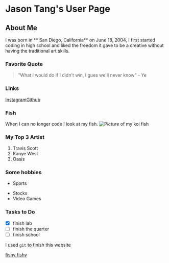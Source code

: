 # Jason Tang's User Page

## About Me
I was born in ** San Diego, California** on June 18, 2004, I first started coding in high school and liked the freedom it gave to be a creative without having the traditional art skills. 

### Favorite Quote
>"What I would do if I didn't win, I gues we'll never know" - Ye

### Links
[Instagram](https://www.instagram.com/jason._.t/)[Github](https://github.com/jvtang487)

### Fish
When I can no longer code I look at my fish. ![Picture of my koi fish](./fishy.png)

### My Top 3 Artist
1. Travis Scott
2. Kanye West
3. Oasis

### Some hobbies
* Sports
- Stocks
- Video Games
  
### Tasks to Do
- [x] finish lab
- [ ] finish the quarter
- [ ] finish school

I used `git` to finish this website

[fishy fishy](./fishy.png)
